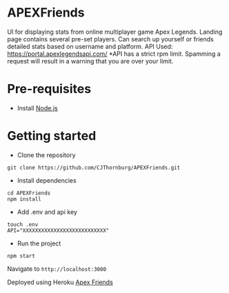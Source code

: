 # APEXFriends
UI for displaying stats from online multiplayer game Apex Legends. Landing page contains several pre-set players. 
Can search up yourself or friends detailed stats based on username and platform. 
API Used: https://portal.apexlegendsapi.com/
*API has a strict rpm limit. Spamming a request will result in a warning that you are over your limit.


# Pre-requisites
- Install [Node.js](https://nodejs.org/en/)

# Getting started
- Clone the repository
```
git clone https://github.com/CJThornburg/APEXFriends.git
```

- Install dependencies
```
cd APEXFriends
npm install
```

- Add .env and api key
```
touch .env
API="XXXXXXXXXXXXXXXXXXXXXXXXXXX"
```

- Run the project
```
npm start
```
  Navigate to `http://localhost:3000`


Deployed using Heroku
[Apex Friends](https://apex-friends.herokuapp.com/)



